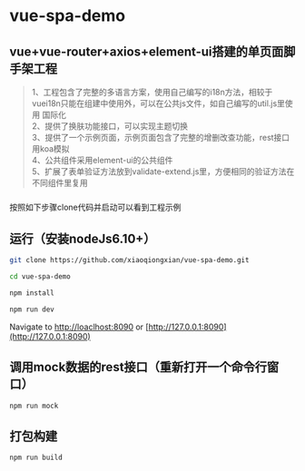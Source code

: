 # vue-spa-demo
## vue+vue-router+axios+element-ui搭建的单页面脚手架工程
> 1、工程包含了完整的多语言方案，使用自己编写的i18n方法，相较于vuei18n只能在组建中使用外，可以在公共js文件，如自己编写的util.js里使用
国际化<br>
> 2、提供了换肤功能接口，可以实现主题切换<br>
> 3、提供了一个示例页面，示例页面包含了完整的增删改查功能，rest接口用koa模拟<br>
> 4、公共组件采用element-ui的公共组件<br>
> 5、扩展了表单验证方法放到validate-extend.js里，方便相同的验证方法在不同组件里复用<br>

#####
按照如下步骤clone代码并启动可以看到工程示例

## 运行（安装nodeJs6.10+）
```bash
git clone https://github.com/xiaoqiongxian/vue-spa-demo.git
```
```bash
cd vue-spa-demo
```
```bash
npm install
```
```bash
npm run dev
```
Navigate to [http://loaclhost:8090](http://loaclhost:8090) or [http://127.0.0.1:8090](http://127.0.0.1:8090)

## 调用mock数据的rest接口（重新打开一个命令行窗口）
```bash
npm run mock
```

## 打包构建
```bash
npm run build
```
